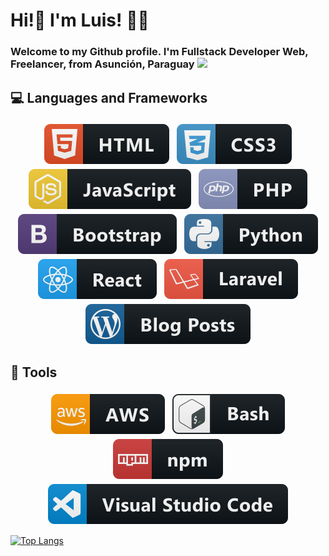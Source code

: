 # Hi!👋 I'm Luis! :man_technologist: 

### Welcome to my Github profile. I'm Fullstack Developer Web, Freelancer, from Asunción, Paraguay <img src = 'https://www.flaticon.es/svg/vstatic/svg/197/197376.svg?token=exp=1619381237~hmac=54d3e4d88c0900b13d31ddbdbfbf17a1' width="13" />

## :computer: Languages and Frameworks
<p align="center">
  <!-- For more icons please follow  https://github.com/MikeCodesDotNET/ColoredBadges -->
  <img src="assets/icons/html.svg" alt="html" style="vertical-align:top; margin:4px">
  <img src="assets/icons/css3.svg" alt="css" style="vertical-align:top; margin:4px">
  <img src="assets/icons/js.svg" alt="js" style="vertical-align:top; margin:4px">
  <img src="assets/icons/php.svg" alt="php" style="vertical-align:top; margin:4px">
  <img src="assets/icons/bootstrap.svg" alt="bootstrap" style="vertical-align:top; margin:4px">  
  <img src="assets/icons/python.svg" alt="python" style="vertical-align:top; margin:4px">
  <img src="assets/icons/react.svg" alt="react" style="vertical-align:top; margin:4px">
  <img src="assets/icons/laravel.svg" alt="laravel" style="vertical-align:top; margin:4px">
  <img src="assets/icons/wordpress.svg" alt="wordpress" style="vertical-align:top; margin:4px"> 
</p>

## :hammer: Tools
<p align="center">
  <!-- For more icons please follow  https://github.com/MikeCodesDotNET/ColoredBadges -->
  <img src="assets/icons/aws.svg" alt="aws" style="vertical-align:top; margin:4px">
  <img src="assets/icons/bash.svg" alt="bash" style="vertical-align:top; margin:4px">
  <img src="assets/icons/npm.svg" alt="npm" style="vertical-align:top; margin:4px">
  <img src="assets/icons/visualstudio_code.svg" alt="visualstudio_code" style="vertical-align:top; margin:4px">   
</p>

[![Top Langs](https://github-readme-stats.vercel.app/api/top-langs/?username=ldp20&layout=compact)](https://github.com/anuraghazra/github-readme-stats)

<!--
**ldp20/ldp20** is a ✨ _special_ ✨ repository because its `README.md` (this file) appears on your GitHub profile.

Here are some ideas to get you started:

- 🔭 I’m currently working on ...
- 🌱 I’m currently learning ...
- 👯 I’m looking to collaborate on ...
- 🤔 I’m looking for help with ...
- 💬 Ask me about ...
- 📫 How to reach me: ...
- 😄 Pronouns: ...
- ⚡ Fun fact: ...
-->
